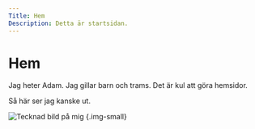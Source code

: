 ```yaml
---
Title: Hem
Description: Detta är startsidan.
---
```


Hem
==========================

Jag heter Adam. Jag gillar barn och trams. Det är kul att göra hemsidor.

Så här ser jag kanske ut.

![Tecknad bild på mig](image/me.jpg?w=400) {.img-small}